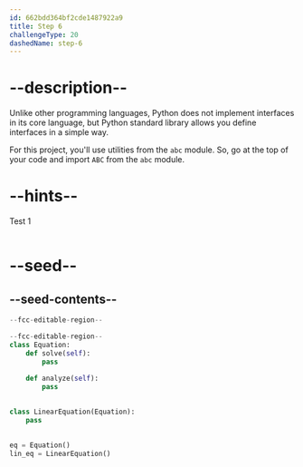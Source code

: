 ```yaml
---
id: 662bdd364bf2cde1487922a9
title: Step 6
challengeType: 20
dashedName: step-6
---
```


# --description--

Unlike other programming languages, Python does not implement interfaces in its core language, but Python standard library allows you define interfaces in a simple way.

For this project, you'll use utilities from the `abc` module. So, go at the top of your code and import `ABC` from the `abc` module.

# --hints--

Test 1

```js

```

# --seed--

## --seed-contents--

```py
--fcc-editable-region--

--fcc-editable-region--
class Equation:
    def solve(self):
        pass
        
    def analyze(self):
        pass
        

class LinearEquation(Equation):
    pass
    

eq = Equation()
lin_eq = LinearEquation()

```
